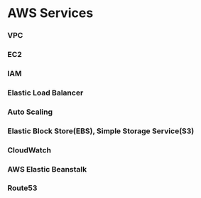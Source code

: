# AWS Services

### VPC

### EC2

### IAM

### Elastic Load Balancer

### Auto Scaling

### Elastic Block Store(EBS), Simple Storage Service(S3)

### CloudWatch

### AWS Elastic Beanstalk

### Route53
